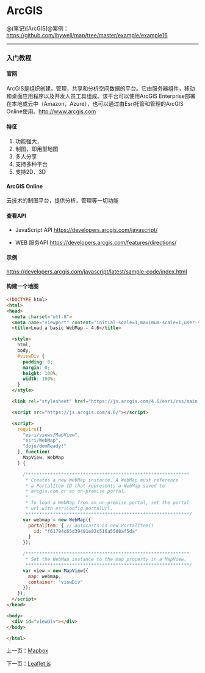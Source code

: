 ArcGIS
====================

@(笔记)[ArcGIS]@案例：https://github.com/lhywell/map/tree/master/example/example16

-------------------

### 入门教程

#### 官网
ArcGIS是组织创建，管理，共享和分析空间数据的平台。它由服务器组件，移动和桌面应用程序以及开发人员工具组成。该平台可以使用ArcGIS Enterprise部署在本地或云中（Amazon，Azure），也可以通过由Esri托管和管理的ArcGIS Online使用。http://www.arcgis.com

#### 特征
1. 功能强大，
2. 制图，即用型地图
3. 多人分享
4. 支持多种平台
5. 支持2D、3D

#### ArcGIS Online
云技术的制图平台，提供分析，管理等一切功能

#### 查看API
- JavaScript API
https://developers.arcgis.com/javascript/

- WEB 服务API
https://developers.arcgis.com/features/directions/

#### 示例
https://developers.arcgis.com/javascript/latest/sample-code/index.html

#### 构建一个地图

```html
<!DOCTYPE html>
<html>
<head>
  <meta charset="utf-8">
  <meta name="viewport" content="initial-scale=1,maximum-scale=1,user-scalable=no">
  <title>Load a basic WebMap - 4.6</title>

  <style>
    html,
    body,
    #viewDiv {
      padding: 0;
      margin: 0;
      height: 100%;
      width: 100%;
    }
  </style>

  <link rel="stylesheet" href="https://js.arcgis.com/4.6/esri/css/main.css">

  <script src="https://js.arcgis.com/4.6/"></script>

  <script>
    require([
      "esri/views/MapView",
      "esri/WebMap",
      "dojo/domReady!"
    ], function(
      MapView, WebMap
    ) {

      /************************************************************
       * Creates a new WebMap instance. A WebMap must reference
       * a PortalItem ID that represents a WebMap saved to
       * arcgis.com or an on-premise portal.
       *
       * To load a WebMap from an on-premise portal, set the portal
       * url with esriConfig.portalUrl.
       ************************************************************/
      var webmap = new WebMap({
        portalItem: { // autocasts as new PortalItem()
          id: "f61794c65d39491e82c516a5508af5da"
        }
      });

      /************************************************************
       * Set the WebMap instance to the map property in a MapView.
       ************************************************************/
      var view = new MapView({
        map: webmap,
        container: "viewDiv"
      });
    });
  </script>
</head>

<body>
  <div id="viewDiv"></div>
</body>

</html>
```
上一页：[Mapbox](https://github.com/lhywell/map/blob/master/docs/2.5README.md)

下一页：[Leaflet.js](https://github.com/lhywell/map/blob/master/docs/2.7README.md)